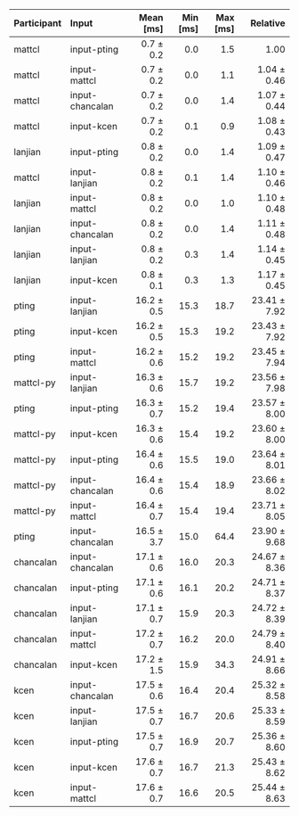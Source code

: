 | Participant | Input | Mean [ms] | Min [ms] | Max [ms] | Relative |
|:---|:---|---:|---:|---:|---:|
| mattcl | input-pting | 0.7 ± 0.2 | 0.0 | 1.5 | 1.00 |
| mattcl | input-mattcl | 0.7 ± 0.2 | 0.0 | 1.1 | 1.04 ± 0.46 |
| mattcl | input-chancalan | 0.7 ± 0.2 | 0.0 | 1.4 | 1.07 ± 0.44 |
| mattcl | input-kcen | 0.7 ± 0.2 | 0.1 | 0.9 | 1.08 ± 0.43 |
| lanjian | input-pting | 0.8 ± 0.2 | 0.0 | 1.4 | 1.09 ± 0.47 |
| mattcl | input-lanjian | 0.8 ± 0.2 | 0.1 | 1.4 | 1.10 ± 0.46 |
| lanjian | input-mattcl | 0.8 ± 0.2 | 0.0 | 1.0 | 1.10 ± 0.48 |
| lanjian | input-chancalan | 0.8 ± 0.2 | 0.0 | 1.4 | 1.11 ± 0.48 |
| lanjian | input-lanjian | 0.8 ± 0.2 | 0.3 | 1.4 | 1.14 ± 0.45 |
| lanjian | input-kcen | 0.8 ± 0.1 | 0.3 | 1.3 | 1.17 ± 0.45 |
| pting | input-lanjian | 16.2 ± 0.5 | 15.3 | 18.7 | 23.41 ± 7.92 |
| pting | input-kcen | 16.2 ± 0.5 | 15.3 | 19.2 | 23.43 ± 7.92 |
| pting | input-mattcl | 16.2 ± 0.6 | 15.2 | 19.2 | 23.45 ± 7.94 |
| mattcl-py | input-lanjian | 16.3 ± 0.6 | 15.7 | 19.2 | 23.56 ± 7.98 |
| pting | input-pting | 16.3 ± 0.7 | 15.2 | 19.4 | 23.57 ± 8.00 |
| mattcl-py | input-kcen | 16.3 ± 0.6 | 15.4 | 19.2 | 23.60 ± 8.00 |
| mattcl-py | input-pting | 16.4 ± 0.6 | 15.5 | 19.0 | 23.64 ± 8.01 |
| mattcl-py | input-chancalan | 16.4 ± 0.6 | 15.4 | 18.9 | 23.66 ± 8.02 |
| mattcl-py | input-mattcl | 16.4 ± 0.7 | 15.4 | 19.4 | 23.71 ± 8.05 |
| pting | input-chancalan | 16.5 ± 3.7 | 15.0 | 64.4 | 23.90 ± 9.68 |
| chancalan | input-chancalan | 17.1 ± 0.6 | 16.0 | 20.3 | 24.67 ± 8.36 |
| chancalan | input-pting | 17.1 ± 0.6 | 16.1 | 20.2 | 24.71 ± 8.37 |
| chancalan | input-lanjian | 17.1 ± 0.7 | 15.9 | 20.3 | 24.72 ± 8.39 |
| chancalan | input-mattcl | 17.2 ± 0.7 | 16.2 | 20.0 | 24.79 ± 8.40 |
| chancalan | input-kcen | 17.2 ± 1.5 | 15.9 | 34.3 | 24.91 ± 8.66 |
| kcen | input-chancalan | 17.5 ± 0.6 | 16.4 | 20.4 | 25.32 ± 8.58 |
| kcen | input-lanjian | 17.5 ± 0.7 | 16.7 | 20.6 | 25.33 ± 8.59 |
| kcen | input-pting | 17.5 ± 0.7 | 16.9 | 20.7 | 25.36 ± 8.60 |
| kcen | input-kcen | 17.6 ± 0.7 | 16.7 | 21.3 | 25.43 ± 8.62 |
| kcen | input-mattcl | 17.6 ± 0.7 | 16.6 | 20.5 | 25.44 ± 8.63 |
